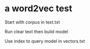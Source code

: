 # a word2vec test

Start with corpus in text.txt

Run clear text then build model

Use index to query model in vectors.txt